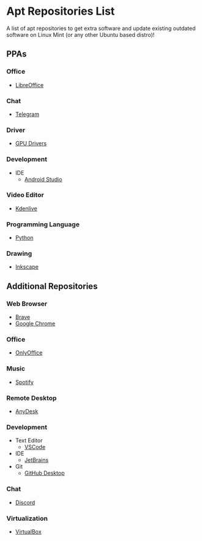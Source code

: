 # Apt Repositories List

A list of apt repositories to get extra software and update existing outdated software on Linux Mint (or any other Ubuntu based distro)!

## PPAs

### Office 
 - [LibreOffice](https://launchpad.net/~libreoffice/+archive/ubuntu/ppa)
   
### Chat
 - [Telegram](https://launchpad.net/~atareao/+archive/ubuntu/telegram)

### Driver
 - [GPU Drivers](https://launchpad.net/~graphics-drivers/+archive/ubuntu/ppa)

### Development
 - IDE
   - [Android Studio](https://launchpad.net/~maarten-fonville/+archive/ubuntu/android-studio)

### Video Editor
 - [Kdenlive](https://launchpad.net/~kdenlive/+archive/ubuntu/kdenlive-master)

### Programming Language
 - [Python](https://launchpad.net/~deadsnakes/+archive/ubuntu/ppa)

### Drawing
 - [Inkscape](https://launchpad.net/~inkscape.dev/+archive/ubuntu/trunk)


## Additional Repositories

### Web Browser
 - [Brave](https://brave.com/linux/)
 - [Google Chrome](https://www.google.com/chrome/?platform=linux)
   
### Office   
 - [OnlyOffice](https://helpcenter.onlyoffice.com/installation/desktop-install-ubuntu.aspx)

### Music
 - [Spotify](https://www.spotify.com/de-en/download/linux/)

### Remote Desktop
 - [AnyDesk](http://deb.anydesk.com/howto.html)

### Development
 - Text Editor
   - [VSCode](https://code.visualstudio.com/docs/setup/linux)
 - IDE
   - [JetBrains](https://github.com/JonasGroeger/jetbrains-ppa)
 - Git
   - [GitHub Desktop](https://gist.github.com/berkorbay/6feda478a00b0432d13f1fc0a50467f1)

### Chat
   - [Discord](https://github.com/palfrey/discord-apt)

### Virtualization 
  - [VirtualBox](https://www.virtualbox.org/wiki/Linux_Downloads)
